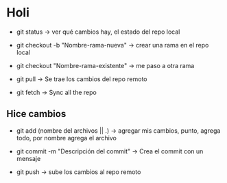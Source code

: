 # Holi


- git status -> ver qué cambios hay, el estado del repo local


- git checkout -b "Nombre-rama-nueva" -> crear una rama en el repo local 

- git checkout "Nombre-rama-existente" -> me paso a otra rama 
- git pull -> Se trae los cambios del repo remoto
- git fetch -> Sync all the repo 


## Hice cambios 

- git add (nombre del archivos || .) -> agregar mis cambios, punto, agrega todo, por nombre agrega el archivo 

- git commit -m "Descripción del commit" -> Crea el commit con un mensaje

- git push -> sube los cambios al repo remoto
